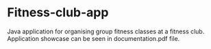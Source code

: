 # Fitness-club-app

Java application for organising group fitness classes at a fitness club. Application showcase can be seen in documentation.pdf file.
